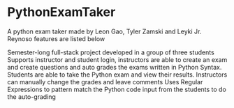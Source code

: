 # PythonExamTaker
A python exam taker made by Leon Gao, Tyler Zamski and Leyki Jr. Reynoso
features are listed below

Semester-long full-stack project developed in a group of three students
Supports instructor and student login, instructors are able to create an exam and create questions and auto grades the exams written in Python Syntax. Students are able to take the Python exam and view their results. Instructors can manually change the grades and leave comments 
Uses Regular Expressions to pattern match the Python code input from the students to do the auto-grading

